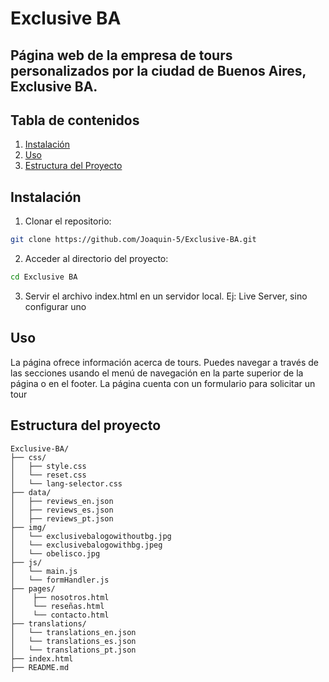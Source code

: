 # Exclusive BA

## Página web de la empresa de tours personalizados por la ciudad de Buenos Aires, Exclusive BA.

## Tabla de contenidos

1. [Instalación](#instalación)
2. [Uso](#uso)
3. [Estructura del Proyecto](#estructura-del-proyecto)

## Instalación

1. Clonar el repositorio:

```sh
git clone https://github.com/Joaquin-5/Exclusive-BA.git
```

2. Acceder al directorio del proyecto:

```sh
cd Exclusive BA
```

3. Servir el archivo index.html en un servidor local. Ej: Live Server, sino configurar uno

## Uso

La página ofrece información acerca de tours. Puedes navegar a través de las secciones usando el menú de navegación en la parte superior de la página o en el footer. La página cuenta con un formulario para solicitar un tour

## Estructura del proyecto

```plaintext
Exclusive-BA/
├── css/
│   ├── style.css
│   └── reset.css
│   └── lang-selector.css
├── data/
│   ├── reviews_en.json
│   ├── reviews_es.json
│   ├── reviews_pt.json
├── img/
│   └── exclusivebalogowithoutbg.jpg
│   └── exclusivebalogowithbg.jpeg
│   └── obelisco.jpg
├── js/
│   └── main.js
│   └── formHandler.js
├── pages/
│    ├── nosotros.html
│    └── reseñas.html
│    └── contacto.html
├── translations/
│   └── translations_en.json
│   └── translations_es.json
│   └── translations_pt.json
├── index.html
├── README.md
```
